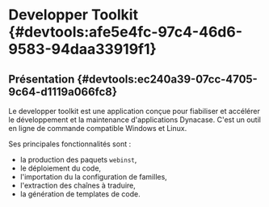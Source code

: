 # Developper Toolkit {#devtools:afe5e4fc-97c4-46d6-9583-94daa33919f1}

## Présentation {#devtools:ec240a39-07cc-4705-9c64-d1119a066fc8}

Le developper toolkit est une application conçue pour fiabiliser et accélérer 
le développement et la maintenance d'applications Dynacase.
C'est un outil en ligne de commande compatible Windows et Linux.

Ses principales fonctionnalités sont :

-   la production des paquets `webinst`,
-   le déploiement du code,
-   l'importation du la configuration de familles,
-   l'extraction des chaînes à traduire,
-   la génération de templates de code.
